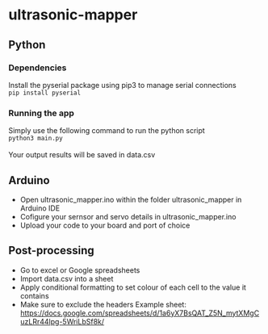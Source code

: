 # ultrasonic-mapper

## Python
### Dependencies
Install the pyserial package using pip3 to manage serial connections
<br />
```pip install pyserial```
### Running the app
Simply use the following command to run the python script
<br />
```python3 main.py```
<br />
<br />
Your output results will be saved in data.csv

## Arduino
- Open ultrasonic_mapper.ino within the folder ultrasonic_mapper in Arduino IDE
- Cofigure your sernsor and servo details in ultrasonic_mapper.ino
- Upload your code to your board and port of choice

## Post-processing
- Go to excel or Google spreadsheets
- Import data.csv into a sheet
- Apply conditional formatting to set colour of each cell to the value it contains
- Make sure to exclude the headers
Example sheet: https://docs.google.com/spreadsheets/d/1a6yX7BsQAT_Z5N_mytXMgCuzLRr44lpg-5WriLbSf8k/